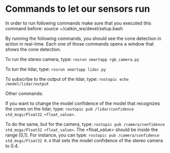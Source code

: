 # Commands to let our sensors run

In order to run following commands make sure that you executed this command before: source ~/catkin_ws/devel/setup.bash

By running the following commands, you should see the cone detection in action in real-time. Each one of those commands opens a window that shows the cone detection.

To run the stereo camera, type: `rosrun smartapp rgb_camera.py`

To tun the lidar, type: `rosrun smartapp lidar.py`

To subscribe to the output of the lidar, type: `rostopic echo /model/lidar/output`

Other commands:

If you want to change the model confidence of the model that recognizes the cones on the lidar, type: `rostopic pub /lidar/confidence std_msgs/Float32 <float_value>`.

To do the same, but for the camera, type: `rostopic pub /camera/confidence std_msgs/Float32 <float_value>`. The <float_value> should be inside the range [0,1].
For instance, you can type: `rostopic pub /camera/confidence std_msgs/Float32 0.4` that sets the model confidence of the stereo camera to 0.4.
